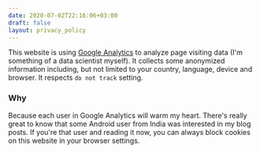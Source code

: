 ```yaml
---
date: 2020-07-02T22:16:06+03:00
draft: false
layout: privacy_policy
---
```

This website is using [Google Analytics](https://marketingplatform.google.com/about/analytics/terms/us/) to analyze page visiting data (I'm something of a data scientist myself). It collects some anonymized information including, but not limited to your country, language, device and browser. It respects `do not track` setting.
### Why
Because each user in Google Analytics will warm my heart. There's really great to know that some  Android user from India was interested in my blog posts. If you're that user and reading it now, you can always block cookies on this website in your browser settings.